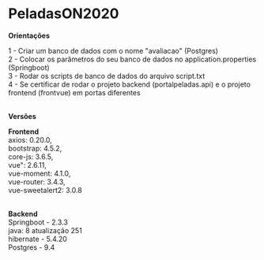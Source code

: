 # PeladasON2020

<b>Orientações</b><br/>

1 - Criar um banco de dados com o nome "avaliacao" (Postgres)<br/>
2 - Colocar os parâmetros do seu banco de dados no application.properties (Springboot)<br/>
3 - Rodar os scripts de banco de dados do arquivo script.txt<br/>
4 - Se certificar de rodar o projeto backend (portalpeladas.api) e o projeto frontend (frontvue) em portas diferentes<br/><br/>

<b>Versões</b><br/>

<b>Frontend</b><br/>
   axios: 0.20.0,<br/>
   bootstrap: 4.5.2,<br/>
   core-js: 3.6.5,<br/>
   vue": 2.6.11,<br/>
   vue-moment: 4.1.0,<br/>
   vue-router: 3.4.3,<br/>
   vue-sweetalert2: 3.0.8<br/><br/>
 

<b>Backend</b><br/>
  Springboot - 2.3.3<br/>
  java: 8 atualização 251<br/>
  hibernate - 5.4.20<br/>
  Postgres - 9.4<br/>
